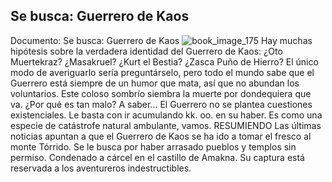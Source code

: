 ## Se busca: Guerrero de Kaos
Documento: Se busca: Guerrero de Kaos
![book_image_175](https://media.discordapp.net/attachments/1105643336989159555/1105647801293090957/175.jpg)
Hay muchas hipótesis sobre la verdadera identidad del Guerrero de Kaos: ¿Oto Muertekraz? ¿Masakruel? ¿Kurt el Bestia? ¿Zasca Puño de Hierro? El único modo de averiguarlo sería preguntárselo, pero todo el mundo sabe que el Guerrero está siempre de un humor que mata, así que no abundan los voluntarios.
Este coloso sombrío siembra la muerte por dondequiera que va. ¿Por qué es tan malo? A saber... El Guerrero no se plantea cuestiones existenciales. Le basta con ir acumulando kk. oo. en su haber. Es como una especie de catástrofe natural ambulante, vamos.
RESUMIENDO
Las últimas noticias apuntan a que el Guerrero de Kaos se ha ido a tomar el fresco al monte Tórrido.
Se le busca por haber arrasado pueblos y templos sin permiso.
Condenado a cárcel en el castillo de Amakna.
Su captura está reservada a los aventureros indestructibles.
